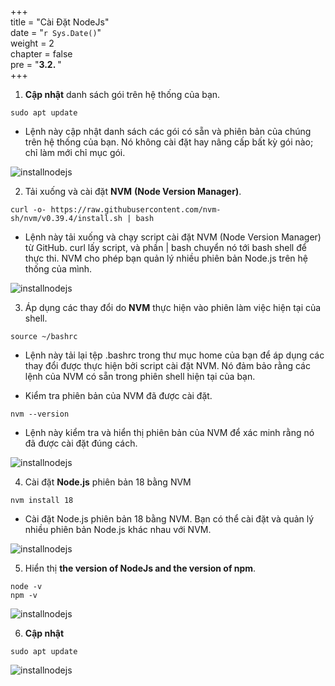 +++  
title = "Cài Đặt NodeJs"  
date = "`r Sys.Date()`"  
weight = 2  
chapter = false  
pre = "<b>3.2. </b>"  
+++  

1. **Cập nhật** danh sách gói trên hệ thống của bạn.

```
sudo apt update
```
- Lệnh này cập nhật danh sách các gói có sẵn và phiên bản của chúng trên hệ thống của bạn. Nó không cài đặt hay nâng cấp bất kỳ gói nào; chỉ làm mới chỉ mục gói.

![installnodejs](/Deploying-a-Multi-Model-and-Multi-RAG-Powered-Chatbot-Using-AWS-CDK-on-AWS/images/3-setupproject/2-installnodejs/001-2-installnodejs.png?width=90pc)



2. Tải xuống và cài đặt **NVM** **(Node Version Manager)**.
```
curl -o- https://raw.githubusercontent.com/nvm-sh/nvm/v0.39.4/install.sh | bash
```
- Lệnh này tải xuống và chạy script cài đặt NVM (Node Version Manager) từ GitHub. curl lấy script, và phần | bash chuyển nó tới bash shell để thực thi. NVM cho phép bạn quản lý nhiều phiên bản Node.js trên hệ thống của mình.


![installnodejs](/Deploying-a-Multi-Model-and-Multi-RAG-Powered-Chatbot-Using-AWS-CDK-on-AWS/images/3-setupproject/2-installnodejs/002-2-installnodejs.png?width=90pc)

3. Áp dụng các thay đổi do **NVM** thực hiện vào phiên làm việc hiện tại của shell.
```
source ~/bashrc
```
- Lệnh này tải lại tệp .bashrc trong thư mục home của bạn để áp dụng các thay đổi được thực hiện bởi script cài đặt NVM. Nó đảm bảo rằng các lệnh của NVM có sẵn trong phiên shell hiện tại của bạn.

- Kiểm tra phiên bản của NVM đã được cài đặt.
```
nvm --version
```
   - Lệnh này kiểm tra và hiển thị phiên bản của NVM để xác minh rằng nó đã được cài đặt đúng cách.

![installnodejs](/Deploying-a-Multi-Model-and-Multi-RAG-Powered-Chatbot-Using-AWS-CDK-on-AWS/images/3-setupproject/2-installnodejs/003-2-installnodejs.png?width=90pc)

4. Cài đặt **Node.js** phiên bản 18 bằng NVM
```
nvm install 18
```
- Cài đặt Node.js phiên bản 18 bằng NVM. Bạn có thể cài đặt và quản lý nhiều phiên bản Node.js khác nhau với NVM.

![installnodejs](/Deploying-a-Multi-Model-and-Multi-RAG-Powered-Chatbot-Using-AWS-CDK-on-AWS/images/3-setupproject/2-installnodejs/004-2-installnodejs.png?width=90pc)

5. Hiển thị **the version of NodeJs and the version of npm**.
```
node -v
npm -v
```

![installnodejs](/Deploying-a-Multi-Model-and-Multi-RAG-Powered-Chatbot-Using-AWS-CDK-on-AWS/images/3-setupproject/2-installnodejs/005-2-installnodejs.png?width=90pc)

6. **Cập nhật**
```
sudo apt update
```

![installnodejs](/Deploying-a-Multi-Model-and-Multi-RAG-Powered-Chatbot-Using-AWS-CDK-on-AWS/images/3-setupproject/2-installnodejs/006-2-installnodejs.png?width=90pc)